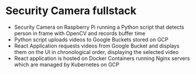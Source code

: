 # Security Camera fullstack

- Security Camera on Raspberry Pi running a Python script that detects person in frame with OpenCV and records buffer time
- Python script uploads videos to Google Buckets stored on GCP
- React Application requests videos from Google Bucket and displays them on the UI in chronological order, displaying the selected video
- React application is hosted on Docker Containers running Nginx servers which are managed by Kubernetes on GCP
